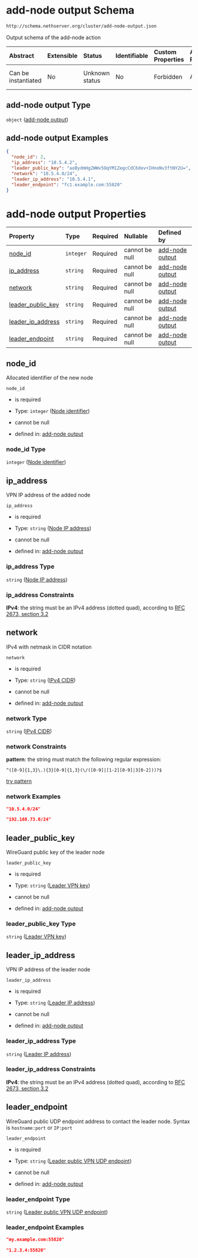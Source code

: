# add-node output Schema

```txt
http://schema.nethserver.org/cluster/add-node-output.json
```

Output schema of the add-node action

| Abstract            | Extensible | Status         | Identifiable | Custom Properties | Additional Properties | Access Restrictions | Defined In                                                                  |
| :------------------ | :--------- | :------------- | :----------- | :---------------- | :-------------------- | :------------------ | :-------------------------------------------------------------------------- |
| Can be instantiated | No         | Unknown status | No           | Forbidden         | Allowed               | none                | [add-node-output.json](cluster/add-node-output.json "open original schema") |

## add-node output Type

`object` ([add-node output](add-node-output.md))

## add-node output Examples

```json
{
  "node_id": 2,
  "ip_address": "10.5.4.2",
  "leader_public_key": "aoBydmHg2WWv5OqYM1ZegcCdC6dev+IHnoNv3ftNY2U=",
  "network": "10.5.4.0/24",
  "leader_ip_address": "10.5.4.1",
  "leader_endpoint": "fc1.example.com:55820"
}
```

# add-node output Properties

| Property                                | Type      | Required | Nullable       | Defined by                                                                                                                                                              |
| :-------------------------------------- | :-------- | :------- | :------------- | :---------------------------------------------------------------------------------------------------------------------------------------------------------------------- |
| [node_id](#node_id)                     | `integer` | Required | cannot be null | [add-node output](add-node-output-properties-node-identifier.md "http://schema.nethserver.org/cluster/add-node-output.json#/properties/node_id")                        |
| [ip_address](#ip_address)               | `string`  | Required | cannot be null | [add-node output](add-node-output-properties-node-ip-address.md "http://schema.nethserver.org/cluster/add-node-output.json#/properties/ip_address")                     |
| [network](#network)                     | `string`  | Required | cannot be null | [add-node output](cluster-definitions-ipv4-cidr.md "http://schema.nethserver.org/cluster/add-node-output.json#/properties/network")                                     |
| [leader_public_key](#leader_public_key) | `string`  | Required | cannot be null | [add-node output](add-node-output-properties-leader-vpn-key.md "http://schema.nethserver.org/cluster/add-node-output.json#/properties/leader_public_key")               |
| [leader_ip_address](#leader_ip_address) | `string`  | Required | cannot be null | [add-node output](add-node-output-properties-leader-ip-address.md "http://schema.nethserver.org/cluster/add-node-output.json#/properties/leader_ip_address")            |
| [leader_endpoint](#leader_endpoint)     | `string`  | Required | cannot be null | [add-node output](add-node-output-properties-leader-public-vpn-udp-endpoint.md "http://schema.nethserver.org/cluster/add-node-output.json#/properties/leader_endpoint") |

## node_id

Allocated identifier of the new node

`node_id`

*   is required

*   Type: `integer` ([Node identifier](add-node-output-properties-node-identifier.md))

*   cannot be null

*   defined in: [add-node output](add-node-output-properties-node-identifier.md "http://schema.nethserver.org/cluster/add-node-output.json#/properties/node_id")

### node_id Type

`integer` ([Node identifier](add-node-output-properties-node-identifier.md))

## ip_address

VPN IP address of the added node

`ip_address`

*   is required

*   Type: `string` ([Node IP address](add-node-output-properties-node-ip-address.md))

*   cannot be null

*   defined in: [add-node output](add-node-output-properties-node-ip-address.md "http://schema.nethserver.org/cluster/add-node-output.json#/properties/ip_address")

### ip_address Type

`string` ([Node IP address](add-node-output-properties-node-ip-address.md))

### ip_address Constraints

**IPv4**: the string must be an IPv4 address (dotted quad), according to [RFC 2673, section 3.2](https://tools.ietf.org/html/rfc2673 "check the specification")

## network

IPv4 with netmask in CIDR notation

`network`

*   is required

*   Type: `string` ([IPv4 CIDR](cluster-definitions-ipv4-cidr.md))

*   cannot be null

*   defined in: [add-node output](cluster-definitions-ipv4-cidr.md "http://schema.nethserver.org/cluster/add-node-output.json#/properties/network")

### network Type

`string` ([IPv4 CIDR](cluster-definitions-ipv4-cidr.md))

### network Constraints

**pattern**: the string must match the following regular expression: 

```regexp
^([0-9]{1,3}\.){3}[0-9]{1,3}(\/([0-9]|[1-2][0-9]|3[0-2]))?$
```

[try pattern](https://regexr.com/?expression=%5E\(%5B0-9%5D%7B1%2C3%7D%5C.\)%7B3%7D%5B0-9%5D%7B1%2C3%7D\(%5C%2F\(%5B0-9%5D%7C%5B1-2%5D%5B0-9%5D%7C3%5B0-2%5D\)\)%3F%24 "try regular expression with regexr.com")

### network Examples

```json
"10.5.4.0/24"
```

```json
"192.168.73.0/24"
```

## leader_public_key

WireGuard public key of the leader node

`leader_public_key`

*   is required

*   Type: `string` ([Leader VPN key](add-node-output-properties-leader-vpn-key.md))

*   cannot be null

*   defined in: [add-node output](add-node-output-properties-leader-vpn-key.md "http://schema.nethserver.org/cluster/add-node-output.json#/properties/leader_public_key")

### leader_public_key Type

`string` ([Leader VPN key](add-node-output-properties-leader-vpn-key.md))

## leader_ip_address

VPN IP address of the leader node

`leader_ip_address`

*   is required

*   Type: `string` ([Leader IP address](add-node-output-properties-leader-ip-address.md))

*   cannot be null

*   defined in: [add-node output](add-node-output-properties-leader-ip-address.md "http://schema.nethserver.org/cluster/add-node-output.json#/properties/leader_ip_address")

### leader_ip_address Type

`string` ([Leader IP address](add-node-output-properties-leader-ip-address.md))

### leader_ip_address Constraints

**IPv4**: the string must be an IPv4 address (dotted quad), according to [RFC 2673, section 3.2](https://tools.ietf.org/html/rfc2673 "check the specification")

## leader_endpoint

WireGuard public UDP endpoint address to contact the leader node. Syntax is `hostname:port` or `IP:port`

`leader_endpoint`

*   is required

*   Type: `string` ([Leader public VPN UDP endpoint](add-node-output-properties-leader-public-vpn-udp-endpoint.md))

*   cannot be null

*   defined in: [add-node output](add-node-output-properties-leader-public-vpn-udp-endpoint.md "http://schema.nethserver.org/cluster/add-node-output.json#/properties/leader_endpoint")

### leader_endpoint Type

`string` ([Leader public VPN UDP endpoint](add-node-output-properties-leader-public-vpn-udp-endpoint.md))

### leader_endpoint Examples

```json
"my.example.com:55820"
```

```json
"1.2.3.4:55820"
```
